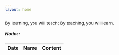 ```yaml
---
layout: home
---
```


By learning, you will teach; By teaching, you will learn.

<div class="divider"></div>
<div class="section">
    <h5>Notice:</h5> 
    <div class="row">
          <div class="col s12">
            <table class="striped centered">
             <thead class="card-panel teal lighten-2 white-text">
                <tr>
                    <th>Date</th>
                    <th>Name</th>
                    <th>Content</th>
                </tr>
              </thead>
              <tbody>
              </tbody>
            </table>
          </div>
    </div>
</div>